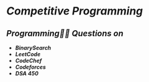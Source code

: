 # _Competitive Programming_

## _Programming👨‍💻  Questions on_ 
- <b>_BinarySearch_</b>
- <b>_LeetCode_</b>
- <b>_CodeChef_</b>
- <b>_Codeforces_</b>
- <b>_DSA 450_</b>
